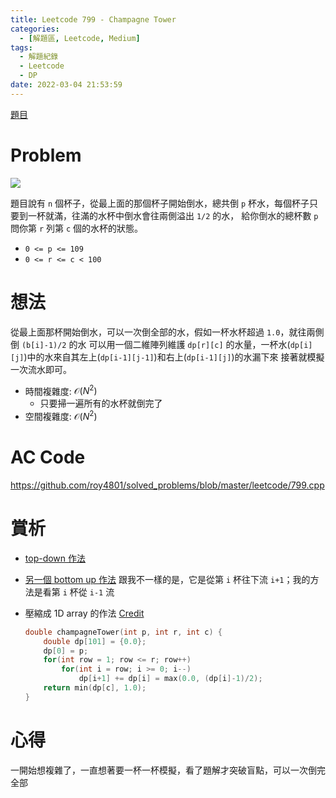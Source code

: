 ```yaml
---
title: Leetcode 799 - Champagne Tower
categories:
  - [解題區, Leetcode, Medium]
tags:
  - 解題紀錄
  - Leetcode
  - DP
date: 2022-03-04 21:53:59
---
```


[題目](https://leetcode.com/problems/champagne-tower/)

# Problem

![](https://i.imgur.com/pGB4eNJ.png)

題目說有 `n` 個杯子，從最上面的那個杯子開始倒水，總共倒 `p` 杯水，每個杯子只要到一杯就滿，往滿的水杯中倒水會往兩側溢出 `1/2` 的水，
給你倒水的總杯數 `p` 問你第 `r` 列第 `c` 個的水杯的狀態。

- `0 <= p <= 109`
- `0 <= r <= c < 100`

# 想法

從最上面那杯開始倒水，可以一次倒全部的水，假如一杯水杯超過 `1.0`，就往兩側倒 `(b[i]-1)/2` 的水
可以用一個二維陣列維護 `dp[r][c]` 的水量，一杯水(`dp[i][j]`)中的水來自其左上(`dp[i-1][j-1]`)和右上(`dp[i-1][j]`)的水漏下來
接著就模擬一次流水即可。

- 時間複雜度: $\mathcal{O}(N^2)$
  - 只要掃一遍所有的水杯就倒完了
- 空間複雜度: $\mathcal{O}(N^2)$

# AC Code

<https://github.com/roy4801/solved_problems/blob/master/leetcode/799.cpp>

# 賞析

- [top-down 作法](https://leetcode.com/problems/champagne-tower/discuss/911964/JavaPython-Top-Down-DP-Clean-and-Concise-O(R-*-C))
- [另一個 bottom up 作法](https://leetcode.com/problems/champagne-tower/discuss/118660/20ms-C%2B%2B-Easy-understand-solution) 跟我不一樣的是，它是從第 `i` 杯往下流 `i+1`；我的方法是看第 `i` 杯從 `i-1` 流

- 壓縮成 1D array 的作法 [Credit](https://leetcode.com/DDev/)
  ```cpp 壓縮成 1D array 的作法
  double champagneTower(int p, int r, int c) {
      double dp[101] = {0.0};
      dp[0] = p;
      for(int row = 1; row <= r; row++)
          for(int i = row; i >= 0; i--)
              dp[i+1] += dp[i] = max(0.0, (dp[i]-1)/2);
      return min(dp[c], 1.0);
  }
  ```


# 心得

一開始想複雜了，一直想著要一杯一杯模擬，看了題解才突破盲點，可以一次倒完全部

